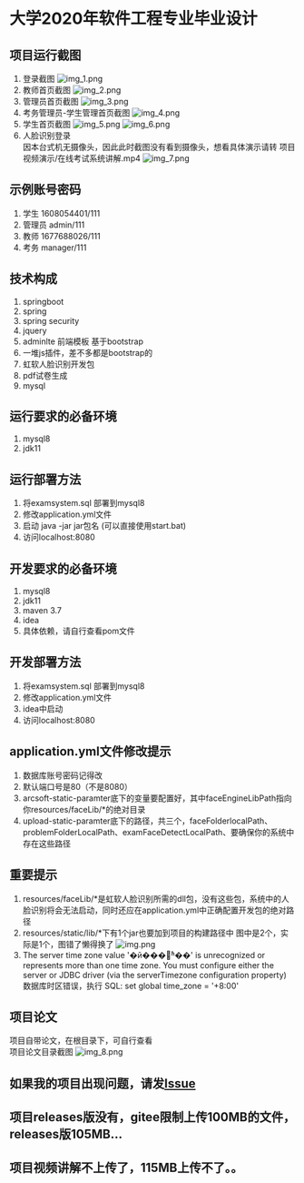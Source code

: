 # 大学2020年软件工程专业毕业设计
## 项目运行截图
1. 登录截图
    ![img_1.png](img_1.png)
2. 教师首页截图
    ![img_2.png](img_2.png)
3. 管理员首页截图
    ![img_3.png](img_3.png)
4. 考务管理员-学生管理首页截图
    ![img_4.png](img_4.png)
5. 学生首页截图
    ![img_5.png](img_5.png)
    ![img_6.png](img_6.png)
6. 人脸识别登录<br>
    因本台式机无摄像头，因此此时截图没有看到摄像头，想看具体演示请转 项目视频演示/在线考试系统讲解.mp4
    ![img_7.png](img_7.png)
## 示例账号密码
1. 学生 1608054401/111
2. 管理员 admin/111
3. 教师 1677688026/111
4. 考务 manager/111
## 技术构成
1. springboot
2. spring
3. spring security
4. jquery
5. adminlte 前端模板 基于bootstrap
6. 一堆js插件，差不多都是bootstrap的
7. 虹软人脸识别开发包
8. pdf试卷生成
9. mysql
## 运行要求的必备环境
1. mysql8
2. jdk11
## 运行部署方法
1. 将examsystem.sql 部署到mysql8
2. 修改application.yml文件
3. 启动 java -jar jar包名      (可以直接使用start.bat)
4. 访问localhost:8080
## 开发要求的必备环境
1. mysql8
2. jdk11
3. maven 3.7
4. idea
5. 具体依赖，请自行查看pom文件
## 开发部署方法
1. 将examsystem.sql 部署到mysql8
2. 修改application.yml文件
3. idea中启动
4. 访问localhost:8080
## application.yml文件修改提示
1. 数据库账号密码记得改
2. 默认端口号是80（不是8080）
3. arcsoft-static-paramter底下的变量要配置好，其中faceEngineLibPath指向你resources/faceLib/*的绝对目录
4. upload-static-paramter底下的路径，共三个，faceFolderlocalPath、problemFolderLocalPath、examFaceDetectLocalPath、要确保你的系统中存在这些路径
## 重要提示
1. resources/faceLib/*是虹软人脸识别所需的dll包，没有这些包，系统中的人脸识别将会无法启动，同时还应在application.yml中正确配置开发包的绝对路径
2. resources/static/lib/*下有1个jar也要加到项目的构建路径中 图中是2个，实际是1个，图错了懒得换了
   ![img.png](img.png)
3. The server time zone value '�й���׼ʱ��' is unrecognized or represents more than one time zone. You must configure either the server or JDBC driver (via the serverTimezone configuration property)<br>
    数据库时区错误，执行 SQL: set global time_zone = '+8:00'

## 项目论文
项目自带论文，在根目录下，可自行查看<br>项目论文目录截图
![img_8.png](img_8.png)
## 如果我的项目出现问题，请发[Issue](https://gitee.com/WangZhenCoder/examsystem/issues)
## 项目releases版没有，gitee限制上传100MB的文件，releases版105MB...
## 项目视频讲解不上传了，115MB上传不了。。

